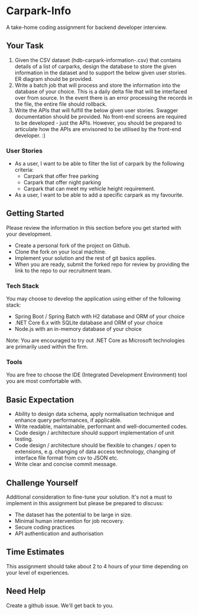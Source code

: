 # Carpark-Info
A take-home coding assignment for backend developer interview. 

## Your Task
1. Given the CSV dataset (hdb-carpark-information-<timestamp>.csv) that contains details of a list of carparks, design the database to store the given information in the dataset and to support the below given user stories. ER diagram should be provided.
2. Write a batch job that will process and store the information into the database of your choice. This is a daily delta file that will be interfaced over from source. In the event there is an error processing the records in the file, the entire file should rollback.
3. Write the APIs that will fulfill the below given user stories. Swagger documentation should be provided. No front-end screens are required to be developed - just the APIs. However, you should be prepared to articulate how the APIs are envisoned to be utilised by the front-end developer. :)

### User Stories
* As a user, I want to be able to filter the list of carpark by the following criteria:
  - Carpark that offer free parking
  - Carpark that offer night parking
  - Carpark that can meet my vehicle height requirement.
* As a user, I want to be able to add a specific carpark as my favourite.

## Getting Started
Please review the information in this section before you get started with your development. 

* Create a personal fork of the project on Github.
* Clone the fork on your local machine.
* Implement your solution and the rest of git basics applies.
* When you are ready, submit the forked repo for review by providing the link to the repo to our recruitment team.

### Tech Stack
You may choose to develop the application using either of the following stack:
* Spring Boot / Spring Batch with H2 database and ORM of your choice
* .NET Core 6.x with SQLite database and ORM of your choice
* Node.js with an in-memory database of your choice

Note: You are encouraged to try out .NET Core as Microsoft technologies are primarily used within the firm.

### Tools
You are free to choose the IDE (Integrated Development Environment) tool you are most comfortable with.

## Basic Expectation
* Ability to design data schema, apply normalisation technique and enhance query performances, if applicable.
* Write readable, maintainable, performant and well-documented codes.
* Code design / architecture should support implementation of unit testing.
* Code design / architecture should be flexible to changes / open to extensions, e.g. changing of data access technology, changing of interface file format from csv to JSON etc.
* Write clear and concise commit message.

## Challenge Yourself
Additional consideration to fine-tune your solution. It's not a must to implement in this assignment but please be prepared to discuss:
* The dataset has the potential to be large in size.
* Minimal human intervention for job recovery.
* Secure coding practices
* API authentication and authorisation

## Time Estimates
This assignment should take about 2 to 4 hours of your time depending on your level of experiences. 

## Need Help
Create a github issue. We'll get back to you.
